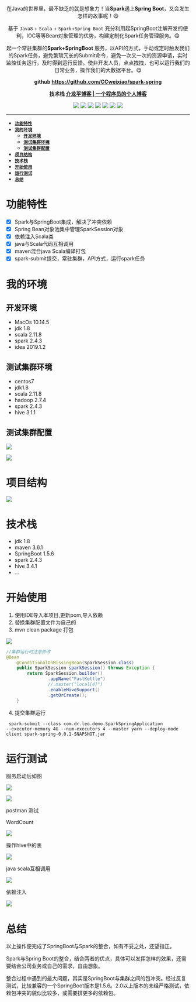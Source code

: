  
<p align="center"> 在Java的世界里，最不缺乏的就是想象力！当<b>Spark</b>遇上<b>Spring Boot</b>，又会发生怎样的故事呢！😋</p>

<p align="center">基于 <code>Java8</code> + <code>Scala</code> + <code>Spark</code>+<code>Spring Boot</code> 充分利用起SpringBoot注解开发的便利，IOC等等Bean对象管理的优势，构建定制化Spark任务管理服务。😋</p>

<p align="center">起一个常驻集群的<b>Spark+SpringBoot</b> 服务，以API的方式，手动或定时触发我们的Spark任务，避免繁琐冗长的Submit命令，避免一次又一次的资源申请，实时监控任务运行，及时得到运行反馈。使非开发人员，点点拽拽，也可以运行我们的日常业务，操作我们的大数据平台。😋</p>

<p align="center">
    <b>github  </b> <b> <a href="https://github.com/CCweixiao/spark-spring">https://github.com/CCweixiao/spark-spring</a></b>
</p>
 <p align="center">
    <b>技术栈  </b> <b> <a href="https://www.jlpyyf.com">介龙平博客 | 一个程序员的个人博客</a></b>
</p>

 <p align="center">
    <a href="https://www.oracle.com/technetwork/java/javase/downloads/index.html"><img src="https://img.shields.io/badge/JDK-1.8-green.svg"></a>
    <a href="https://spring.io/projects/spring-boot/"><img src="https://img.shields.io/badge/SpringBoot-1.5.6-green.svg"></a>
    <a href="http://maven.apache.org/"><img src="https://img.shields.io/badge/Maven-3.6.1-green.svg"></a>
    <a href="http://spark.apache.org/"><img src="https://img.shields.io/badge/Spark-2.4.3-green.svg"></a>
    <a href="https://www.scala-lang.org/"><img src="https://img.shields.io/badge/Scala-2.11.8-green.svg"></a>
    <a href="http://hive.apache.org/"><img src="https://img.shields.io/badge/Hive-3.1.1-green.svg"></a>
      <a href="http://hadoop.apache.org/"><img src="https://img.shields.io/badge/Hadoop-2.7.4-green.svg"></a>
</p>

***

- [**`功能特性`**](#功能特性)
- [**`我的环境`**](#我的环境)
  - [**`开发环境`**](#开发环境)
  - [**`测试集群环境`**](#测试集群环境)
  - [**`测试集群配置`**](#测试集群配置)
- [**`项目结构`**](#项目结构)
- [**`技术栈`**](#技术栈)
- [**`开始使用`**](#开始使用)
- [**`运行测试`**](#运行测试)
- [**`总结`**](#总结)

# 功能特性

* [x] Spark与SpringBoot集成，解决了冲突依赖
* [x] Spring Bean对象池集中管理SparkSession对象
* [x] 依赖注入Scala类
* [x] java与Scala代码互相调用
* [x] maven混合java Scala编译打包
* [x] spark-submit提交，常驻集群，API方式，运行spark任务

# 我的环境

## 开发环境

- MacOs 10.14.5
- jdk 1.8
- scala 2.11.8
- spark 2.4.3
- idea 2019.1.2

## 测试集群环境

- centos7
- jdk1.8
- scala 2.11.8
- hadoop 2.7.4
- spark 2.4.3
- hive 3.1.1

## 测试集群配置

![](https://leo-jie-pic.oss-cn-beijing.aliyuncs.com/picgo-leo21559835384_.pic.jpg)

![](https://leo-jie-pic.oss-cn-beijing.aliyuncs.com/picgo-leo31559835573_.pic.jpg)


# 项目结构

![](https://leo-jie-pic.oss-cn-beijing.aliyuncs.com/picgo-leo20190606232643.png)


# 技术栈
- jdk 1.8
- maven 3.6.1
- SpringBoot 1.5.6
- spark 2.4.3
- hive 3.4.1
- ...

# 开始使用

1. 使用IDE导入本项目,更新pom,导入依赖
2. 替换集群配置文件为自己的
3. mvn clean package 打包

![](https://leo-jie-pic.oss-cn-beijing.aliyuncs.com/picgo-leo20190606234118.png)


```java
//集群运行时注意修改
@Bean
    @ConditionalOnMissingBean(SparkSession.class)
    public SparkSession sparkSession() throws Exception {
        return SparkSession.builder()
                .appName("FastKettle")
                //.master("local[4]")
                .enableHiveSupport()
                .getOrCreate();
    }
```
4. 提交集群运行

<code> spark-submit --class com.dr.leo.demo.SparkSpringApplication --executor-memory 4G --num-executors 4 --master yarn --deploy-mode client spark-spring-0.0.1-SNAPSHOT.jar </code>

# 运行测试

服务启动后如图

![](https://leo-jie-pic.oss-cn-beijing.aliyuncs.com/picgo-leo51559835979_.pic_hd.jpg)

![](https://leo-jie-pic.oss-cn-beijing.aliyuncs.com/picgo-leo61559836034_.pic_hd.jpg)

postman 测试

WordCount

![](https://leo-jie-pic.oss-cn-beijing.aliyuncs.com/picgo-leo11559836383_.pic.jpg)

操作hive中的表

![](https://leo-jie-pic.oss-cn-beijing.aliyuncs.com/picgo-leo21559836459_.pic_hd.jpg)

java scala互相调用

![](https://leo-jie-pic.oss-cn-beijing.aliyuncs.com/picgo-leo31559836510_.pic.jpg)

依赖注入

![](https://leo-jie-pic.oss-cn-beijing.aliyuncs.com/picgo-leo41559836583_.pic_hd.jpg)

# 总结

以上操作便完成了SpringBoot与Spark的整合，如有不妥之处，还望指正。

Spark与Spring Boot的整合，结合两者的优点，具体可以发挥怎样的效果，还需要结合公司业务或自己的需求，自由想象。

整合过程中遇到的最大问题，其实是SpringBoot与集群之间的包冲突。经过反复测试，比较兼容的一个SpringBoot版本是1.5.6。2.0以上版本的未经严格测试，依赖包冲突的貌似比较多，或需要排更多的依赖包。